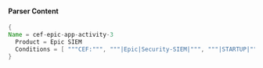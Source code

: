 #### Parser Content
```Java
{
Name = cef-epic-app-activity-3
  Product = Epic SIEM
  Conditions = [ """CEF:""", """|Epic|Security-SIEM|""", """|STARTUP|""" ]
}
```